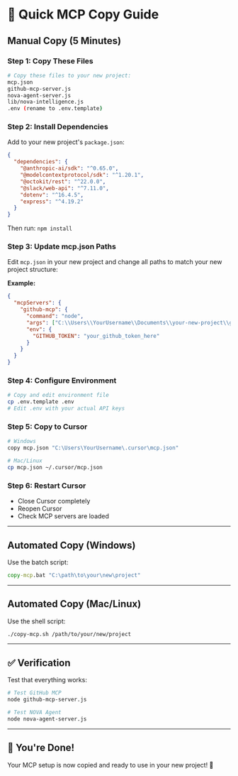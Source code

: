 # 🚀 Quick MCP Copy Guide

## **Manual Copy (5 Minutes)**

### **Step 1: Copy These Files**
```bash
# Copy these files to your new project:
mcp.json
github-mcp-server.js  
nova-agent-server.js
lib/nova-intelligence.js
.env (rename to .env.template)
```

### **Step 2: Install Dependencies**
Add to your new project's `package.json`:
```json
{
  "dependencies": {
    "@anthropic-ai/sdk": "^0.65.0",
    "@modelcontextprotocol/sdk": "^1.20.1", 
    "@octokit/rest": "^22.0.0",
    "@slack/web-api": "^7.11.0",
    "dotenv": "^16.4.5",
    "express": "^4.19.2"
  }
}
```

Then run: `npm install`

### **Step 3: Update mcp.json Paths**
Edit `mcp.json` in your new project and change all paths to match your new project structure:

**Example:**
```json
{
  "mcpServers": {
    "github-mcp": {
      "command": "node",
      "args": ["C:\\Users\\YourUsername\\Documents\\your-new-project\\github-mcp-server.js"],
      "env": {
        "GITHUB_TOKEN": "your_github_token_here"
      }
    }
  }
}
```

### **Step 4: Configure Environment**
```bash
# Copy and edit environment file
cp .env.template .env
# Edit .env with your actual API keys
```

### **Step 5: Copy to Cursor**
```bash
# Windows
copy mcp.json "C:\Users\YourUsername\.cursor\mcp.json"

# Mac/Linux
cp mcp.json ~/.cursor/mcp.json
```

### **Step 6: Restart Cursor**
- Close Cursor completely
- Reopen Cursor
- Check MCP servers are loaded

---

## **Automated Copy (Windows)**

Use the batch script:
```cmd
copy-mcp.bat "C:\path\to\your\new\project"
```

---

## **Automated Copy (Mac/Linux)**

Use the shell script:
```bash
./copy-mcp.sh /path/to/your/new/project
```

---

## **✅ Verification**

Test that everything works:
```bash
# Test GitHub MCP
node github-mcp-server.js

# Test NOVA Agent  
node nova-agent-server.js
```

---

## **🎯 You're Done!**

Your MCP setup is now copied and ready to use in your new project! 🚀



